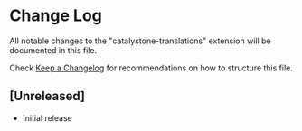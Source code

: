 # Change Log

All notable changes to the "catalystone-translations" extension will be documented in this file.

Check [Keep a Changelog](http://keepachangelog.com/) for recommendations on how to structure this file.

## [Unreleased]

- Initial release